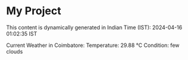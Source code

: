 # My Project

This content is dynamically generated in Indian Time (IST): 2024-04-16 01:02:35 IST


Current Weather in Coimbatore:
Temperature: 29.88 °C
Condition: few clouds

